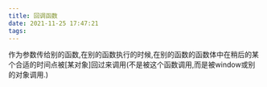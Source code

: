 ```yaml
---
title: 回调函数
date: 2021-11-25 17:47:21
tags:
---
```

作为参数传给别的函数,在别的函数执行的时候,在别的函数的函数体中在稍后的某个合适的时间点被[某对象]回过来调用(不是被这个函数调用,而是被window或别的对象调用.)